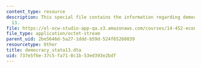 ```yaml
---
content_type: resource
description: This special file contains the information regarding democracy stata
  13.
file: https://ol-ocw-studio-app-qa.s3.amazonaws.com/courses/14-452-economic-growth-fall-2016/737e5f6e37c5fa718c1b53ed393e2bdf_democracy_stata13.dta
file_type: application/octet-stream
parent_uid: 2be5646d-5a27-1ddd-b59d-524f65260839
resourcetype: Other
title: democracy_stata13.dta
uid: 737e5f6e-37c5-fa71-8c1b-53ed393e2bdf
---
```


